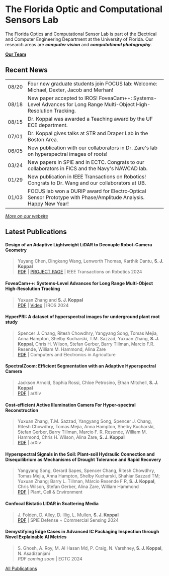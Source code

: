 # The Florida Optic and Computational Sensors Lab

The Florida Optics and Computational Sensor Lab is part of the Electrical and Computer Engineering Department at the University of Florida.
Our research areas are _**computer vision**_ and _**computational photography**_.

[**Our Team**](https://focus.ece.ufl.edu/team/)

## Recent News

<table width="100%">
<tbody>
<tr>
<td align="left">08/20</td>
<td align="left">Four new graduate students join FOCUS lab: Welcome: Michael, Dexter, Jacob and Merhan!</td>
</tr>
<tr>
<td align="left">08/18</td>
<td align="left">New paper accepted to IROS! FoveaCam++: Systems-Level Advances for Long Range Multi-Object High-Resolution Tracking.</td>
</tr>
<tr>
<td align="left">08/15</td>
<td align="left">Dr. Koppal was awarded a Teaching award by the UF ECE department.</td>
</tr>
<tr>
<td align="left">07/01</td>
<td align="left">Dr. Koppal gives talks at STR and Draper Lab in the Boston Area.</td>
</tr>
<tr>
<td align="left">06/05</td>
<td align="left">New publication with our collaborators in Dr. Zare's lab on hyperspectral images of roots!</td>
</tr>
<tr>
<td align="left">03/24</td>
<td align="left">New papers in SPIE and in ECTC. Congrats to our collaborators in FICS and the Navy's
NAWCAD lab.</td>
</tr>
<tr>
<td align="left">01/29</td>
<td align="left">New publication in IEEE Transactions on Robotics! Congrats to Dr. Wang and our
collaborators at UB.</td>
</tr>
<tr>
<td align="left">01/03</td>
<td align="left">FOCUS lab won a DURIP award for Electro‐Optical Sensor Prototype with Phase/Amplitude
Analysis. Happy New Year!</td>
</tr>
</tbody>
</table>

[*More on our website*](https://focus.ece.ufl.edu/news/)

## Latest Publications

#### Design of an Adaptive Lightweight LiDAR to Decouple Robot-Camera Geometry
> Yuyang Chen, Dingkang Wang, Lenworth Thomas, Karthik Dantu, <b>S. J. Koppal</b> \
> <a href="https://focus.ece.ufl.edu/wp-content/uploads/2024/02/23-0818_03_MS.pdf" target="_blank" rel="noopener">PDF</a> | <a href="https://focus.ece.ufl.edu/research/design-of-an-adaptive-lightweight-lidar-to-decouple-robot-camera-geometry/" target="_blank" rel="noopener">PROJECT PAGE</a> | IEEE Transactions on Robotics 2024

#### FoveaCam++: Systems-Level Advances for Long Range Multi-Object High-Resolution Tracking
> Yuxuan Zhang and <b>S. J. Koppal</b> \
> <a href="https://focus.ece.ufl.edu/wp-content/uploads/2024/08/IROS-FoveaCamPlus.pdf" target="_blank" rel="noopener">PDF</a> | <a href="https://www.youtube.com/watch?v=GR6qlshd_Xw" target="_blank" rel="noopener">Video</a> | IROS 2024

#### HyperPRI: A dataset of hyperspectral images for underground plant root study
> Spencer J. Chang, Ritesh Chowdhry, Yangyang Song, Tomas Mejia, Anna Hampton, Shelby Kucharski, T.M. Sazzad, Yuxuan Zhang, <b>S. J. Koppal</b>, Chris H. Wilson, Stefan Gerber, Barry Tillman, Marcio F.R. Resende, William M. Hammond, Alina Zare \
> <a href="https://focus.ece.ufl.edu/wp-content/uploads/2024/08/HyperPRI.pdf" target="_blank" rel="noopener">PDF</a> | Computers and Electronics in Agriculture

#### SpectralZoom: Efficient Segmentation with an Adaptive Hyperspectral Camera
> Jackson Arnold, Sophia Rossi, Chloe Petrosino, Ethan Mitchell, <b>S. J. Koppal</b> \
> <a href="https://arxiv.org/pdf/2406.04287" target="_blank" rel="noopener">PDF</a> | arXiv

#### Cost-efficient Active Illumination Camera For Hyper-spectral Reconstruction
> Yuxuan Zhang, T.M. Sazzad, Yangyang Song, Spencer J. Chang, Ritesh Chowdhry, Tomas Mejia, Anna Hampton, Shelby Kucharski, Stefan Gerber, Barry Tillman, Marcio F. R. Resende, William M. Hammond, Chris H. Wilson, Alina Zare, <b>S. J. Koppal</b> \
> <a href="https://arxiv.org/pdf/2406.19560" target="_blank" rel="noopener">PDF</a> | arXiv

#### Hyperspectral Signals in the Soil: Plant-soil Hydraulic Connection and Disequilibrium as Mechanisms of Drought Tolerance and Rapid Recovery
> Yangyang Song, Gerard Sapes, Spencer Chang, Ritesh Chowdhry, Tomas Mejia, Anna Hampton, Shelby Kucharski, Shahiar Sazzad TM; Yuxuan Zhang; Barry L. Tillman, Márcio Resende F R, <strong>S. J. Koppal</strong>, Chris Wilson, Stefan Gerber, Alina Zare, William Hammond \
> <a href="https://focus.ece.ufl.edu/wp-content/uploads/2024/07/Plant-Cell-Environment-2024-Song-Hyperspectral-signals-in-the-soil-Plant-soil-hydraulic-connection-and.pdf" target="_blank" rel="noopener">PDF</a> | Plant, Cell &amp; Environment

#### Confocal Bistatic LIDAR in Scattering Media
> J. Folden, D. Alley, D. Illig, L. Mullen, <strong>S. J. Koppal</strong> \
> <a href="https://focus.ece.ufl.edu/wp-content/uploads/2024/05/Confocal_Bistatic_LIDAR_in_Scattering_Media_DCS24.pdf" target="_blank" rel="noopener">PDF</a> | SPIE Defense + Commercial Sensing 2024

#### Demystifying Edge Cases in Advanced IC Packaging Inspection through Novel Explainable AI Metrics
> S. Ghosh, A. Roy, M. Al Hasan Md, P. Craig, N. Varshney,<strong> S. J. Koppal</strong>, N. Asadizanjani \
> <em>PDF coming soon</em> | ECTC 2024

[All Publications](https://focus.ece.ufl.edu/publications/)

